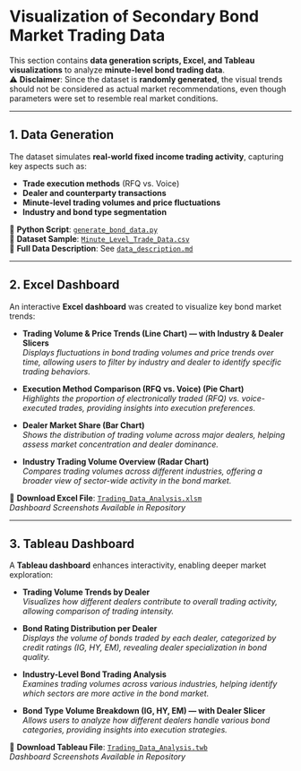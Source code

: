 # **Visualization of Secondary Bond Market Trading Data**  

This section contains **data generation scripts, Excel, and Tableau visualizations** to analyze **minute-level bond trading data**.  
⚠ **Disclaimer**: Since the dataset is **randomly generated**, the visual trends should not be considered as actual market recommendations, even though parameters were set to resemble real market conditions.  

---

## **1. Data Generation**  

The dataset simulates **real-world fixed income trading activity**, capturing key aspects such as:  
- **Trade execution methods** (RFQ vs. Voice)  
- **Dealer and counterparty transactions**  
- **Minute-level trading volumes and price fluctuations**  
- **Industry and bond type segmentation**  

📌 **Python Script**: [`generate_bond_data.py`](./generate_bond_data.ipynb)  
📌 **Dataset Sample**: [`Minute_Level_Trade_Data.csv`](./Minute_Level_Trade_Data.csv)  
📌 **Full Data Description**: See [`data_description.md`](./data_description.md)  

---

## **2. Excel Dashboard**  

An interactive **Excel dashboard** was created to visualize key bond market trends:  

- **Trading Volume & Price Trends (Line Chart) — with Industry & Dealer Slicers**  
  *Displays fluctuations in bond trading volumes and price trends over time, allowing users to filter by industry and dealer to identify specific trading behaviors.*  

- **Execution Method Comparison (RFQ vs. Voice) (Pie Chart)**  
  *Highlights the proportion of electronically traded (RFQ) vs. voice-executed trades, providing insights into execution preferences.*  

- **Dealer Market Share (Bar Chart)**  
  *Shows the distribution of trading volume across major dealers, helping assess market concentration and dealer dominance.*  

- **Industry Trading Volume Overview (Radar Chart)**  
  *Compares trading volumes across different industries, offering a broader view of sector-wide activity in the bond market.*  

📌 **Download Excel File**: [`Trading_Data_Analysis.xlsm`](./Trading_Data_Analysis.xlsm)  
   *Dashboard Screenshots Available in Repository*   

---

## **3. Tableau Dashboard**  

A **Tableau dashboard** enhances interactivity, enabling deeper market exploration:  

- **Trading Volume Trends by Dealer**  
  *Visualizes how different dealers contribute to overall trading activity, allowing comparison of trading intensity.*  

- **Bond Rating Distribution per Dealer**  
  *Displays the volume of bonds traded by each dealer, categorized by credit ratings (IG, HY, EM), revealing dealer specialization in bond quality.*  

- **Industry-Level Bond Trading Analysis**  
  *Examines trading volumes across various industries, helping identify which sectors are more active in the bond market.*  

- **Bond Type Volume Breakdown (IG, HY, EM) — with Dealer Slicer**  
  *Allows users to analyze how different dealers handle various bond categories, providing insights into execution strategies.*  

📌 **Download Tableau File**: [`Trading_Data_Analysis.twb`](./Trading_Data_Analysis.twb)  
   *Dashboard Screenshots Available in Repository*  



